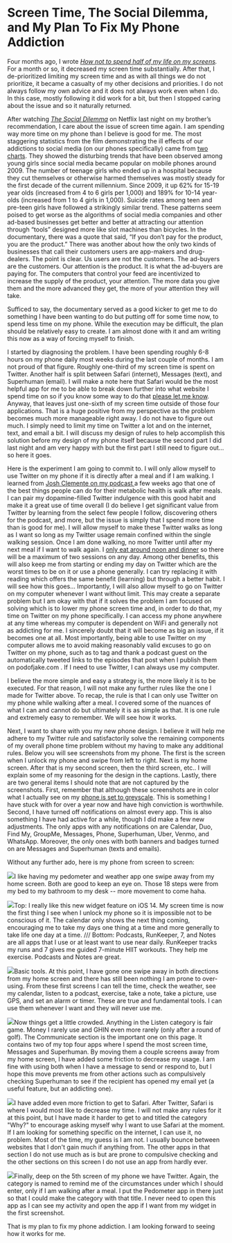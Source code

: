 # Screen Time, The Social Dilemma, and My Plan To Fix My Phone Addiction

Four months ago, I wrote  _[How not to spend half of my life on my screens](https://blogofjake.com/2020/05/21/how-not-to-spend-half-of-my-life-on-my-screens/)._ For a month or so, it decreased my screen time substantially. After that, I de-prioritized limiting my screen time and as with all things we do not prioritize, it became a casualty of my other decisions and priorities. I do not always follow my own advice and it does not always work even when I do. In this case, mostly following it did work for a bit, but then I stopped caring about the issue and so it naturally returned. 

After watching _[The Social Dilemma](https://www.youtube.com/watch?v=uaaC57tcci0)_ on Netflix last night on my brother’s recommendation, I care about the issue of screen time again. I am spending way more time on my phone than I believe is good for me. The most staggering statistics from the film demonstrating the ill effects of our addictions to social media (on our phones specifically) came from [two charts](https://www.the-sun.com/news/1487147/social-media-suicides-self-harm-netflix-social-dilemma/). They showed the disturbing trends that have been observed among young girls since social media became popular on mobile phones around 2009. The number of teenage girls who ended up in a hospital because they cut themselves or otherwise harmed themselves was mostly steady for the first decade of the current millennium. Since 2009, it up 62% for 15-19 year olds (increased from 4 to 6 girls per 1,000) and 189% for 10-14 year-olds (increased from 1 to 4 girls in 1,000). Suicide rates among teen and pre-teen girls have followed a strikingly similar trend. These patterns seem poised to get worse as the algorithms of social media companies and other ad-based businesses get better and better at attracting our attention through “tools” designed more like slot machines than bicycles. In the documentary, there was a quote that said, “If you don’t pay for the product, you are the product.” There was another about how the only two kinds of businesses that call their customers users are app-makers and drug-dealers. The point is clear. Us users are not the customers. The ad-buyers are the customers. Our attention is the product. It is what the ad-buyers are paying for. The computers that control your feed are incentivized to increase the supply of the product, your attention. The more data you give them and the more advanced they get, the more of your attention they will take.

Sufficed to say, the documentary served as a good kicker to get me to do something I have been wanting to do but putting off for some time now, to spend less time on my phone. While the execution may be difficult, the plan should be relatively easy to create. I am almost done with it and am writing this now as a way of forcing myself to finish. 

I started by diagnosing the problem. I have been spending roughly 6-8 hours on my phone daily most weeks during the last couple of months. I am not proud of that figure. Roughly one-third of my screen time is spent on Twitter. Another half is split between Safari (internet), Messages (text), and Superhuman (email). I will make a note here that Safari would be the most helpful app for me to be able to break down further into what website I spend time on so if you know some way to do that [please let me know](jake@blogofjake.com). Anyway, that leaves just one-sixth of my screen time outside of those four applications. That is a huge positive from my perspective as the problem becomes much more manageable right away. I do not have to figure out much. I simply need to limit my time on Twitter a lot and on the internet, text, and email a bit. I will discuss my design of rules to help accomplish this solution before my design of my phone itself because the second part I did last night and am very happy with but the first part I still need to figure out... so here it goes.

Here is the experiment I am going to commit to. I will only allow myself to use Twitter on my phone if it is directly after a meal and if I am walking. I learned from [Josh Clemente on my podcast ](https://podofjake.com/2020/09/03/6-josh-clemente/)a few weeks ago that one of the best things people can do for their metabolic health is walk after meals. I can pair my dopamine-filled Twitter indulgence with this good habit and make it a great use of time overall (I do believe I get significant value from Twitter by learning from the select few people I follow, discovering others for the podcast, and more, but the issue is simply that I spend more time than is good for me). I will allow myself to make these Twitter walks as long as I want so long as my Twitter usage remain confined within the single walking session. Once I am done walking, no more Twitter until after my next meal if I want to walk again. I [only eat around noon and dinner](https://blogofjake.com/2020/01/21/the-gluten-free-vegan-diet-intermittent-fasting-and-green-smoothies/) so there will be a maximum of two sessions on any day. Among other benefits, this will also keep me from starting or ending my day on Twitter which are the worst times to be on it or use a phone generally. I can try replacing it with reading which offers the same benefit (learning) but through a better habit. I will see how this goes... Importantly, I will also allow myself to go on Twitter on my computer whenever I want without limit. This may create a separate problem but I am okay with that if it solves the problem I am focused on solving which is to lower my phone screen time and, in order to do that, my time on Twitter on my phone specifically. I can access my phone anywhere at any time whereas my computer is dependent on WiFi and generally not as addicting for me. I sincerely doubt that it will become as big an issue, if it becomes one at all. Most importantly, being able to use Twitter on my computer allows me to avoid making reasonably valid excuses to go on Twitter on my phone, such as to tag and thank a podcast guest on the automatically tweeted links to the episodes that post when I publish them on podofjake.com . If I need to use Twitter, I can always use my computer.

I believe the more simple and easy a strategy is, the more likely it is to be executed. For that reason, I will not make any further rules like the one I made for Twitter above. To recap, the rule is that I can only use Twitter on my phone while walking after a meal. I covered some of the nuances of what I can and cannot do but ultimately it is as simple as that. It is one rule and extremely easy to remember. We will see how it works.

Next, I want to share with you my new phone design. I believe it will help me adhere to my Twitter rule and satisfactorily solve the remaining components of my overall phone time problem without my having to make any additional rules. Below you will see screenshots from my phone. The first is the screen when I unlock my phone and swipe from left to right. Next is my home screen. After that is my second screen, then the third screen, etc.. I will explain some of my reasoning for the design in the captions. Lastly, there are two general items I should note that are not captured by the screenshots. First, remember that although these screenshots are in color what I actually see on my [phone is set to greyscale](https://blogofjake.com/2019/12/05/consider-the-colorless-iphone/). This is something I have stuck with for over a year now and have high conviction is worthwhile. Second, I have turned off notifications on almost every app. This is also something I have had active for a while, though I did make a few new adjustments. The only apps with any notifications on are Calendar, Duo, Find My, GroupMe, Messages, Phone, Superhuman, Uber, Venmo, and WhatsApp. Moreover, the only ones with both banners and badges turned on are Messages and Superhuman (texts and emails).

Without any further ado, here is my phone from screen to screen:

[![](https://substackcdn.com/image/fetch/w_1456,c_limit,f_auto,q_auto:good,fl_progressive:steep/https%3A%2F%2Fsubstack-post-media.s3.amazonaws.com%2Fpublic%2Fimages%2F471aed97-7a4b-4499-88b5-b7019b5cb857_576x1024.jpeg)](https://substackcdn.com/image/fetch/f_auto,q_auto:good,fl_progressive:steep/https%3A%2F%2Fsubstack-post-media.s3.amazonaws.com%2Fpublic%2Fimages%2F471aed97-7a4b-4499-88b5-b7019b5cb857_576x1024.jpeg)I like having my pedometer and weather app one swipe away from my home screen. Both are good to keep an eye on. Those 18 steps were from my bed to my bathroom to my desk -- more movement to come haha.

[![](https://substackcdn.com/image/fetch/w_1456,c_limit,f_auto,q_auto:good,fl_progressive:steep/https%3A%2F%2Fsubstack-post-media.s3.amazonaws.com%2Fpublic%2Fimages%2Fe170f89c-a140-404f-a74f-c7bf74b1ae6e_576x1024.png)](https://substackcdn.com/image/fetch/f_auto,q_auto:good,fl_progressive:steep/https%3A%2F%2Fsubstack-post-media.s3.amazonaws.com%2Fpublic%2Fimages%2Fe170f89c-a140-404f-a74f-c7bf74b1ae6e_576x1024.png)Top: I really like this new widget feature on iOS 14. My screen time is now the first thing I see when I unlock my phone so it is impossible not to be conscious of it. The calendar only shows the next thing coming, encouraging me to take my days one thing at a time and more generally to take life one day at a time. /// Bottom: Podcasts, RunKeeper, 7, and Notes are all apps that I use or at least want to use near daily. RunKeeper tracks my runs and 7 gives me guided 7-minute HIIT workouts. They help me exercise. Podcasts and Notes are great.

[![](https://substackcdn.com/image/fetch/w_1456,c_limit,f_auto,q_auto:good,fl_progressive:steep/https%3A%2F%2Fsubstack-post-media.s3.amazonaws.com%2Fpublic%2Fimages%2F752ed545-3e41-471f-8205-81560da29154_576x1024.png)](https://substackcdn.com/image/fetch/f_auto,q_auto:good,fl_progressive:steep/https%3A%2F%2Fsubstack-post-media.s3.amazonaws.com%2Fpublic%2Fimages%2F752ed545-3e41-471f-8205-81560da29154_576x1024.png)Basic tools. At this point, I have gone one swipe away in both directions from my home screen and there has still been nothing I am prone to over-using. From these first screens I can tell the time, check the weather, see my calendar, listen to a podcast, exercise, take a note, take a picture, use GPS, and set an alarm or timer. These are true and fundamental tools. I can use them whenever I want and they will never use me.

[![](https://substackcdn.com/image/fetch/w_1456,c_limit,f_auto,q_auto:good,fl_progressive:steep/https%3A%2F%2Fsubstack-post-media.s3.amazonaws.com%2Fpublic%2Fimages%2F60165f60-f16f-4323-959f-48bce46947de_576x1024.png)](https://substackcdn.com/image/fetch/f_auto,q_auto:good,fl_progressive:steep/https%3A%2F%2Fsubstack-post-media.s3.amazonaws.com%2Fpublic%2Fimages%2F60165f60-f16f-4323-959f-48bce46947de_576x1024.png)Now things get a little crowded. Anything in the Listen category is fair game. Money I rarely use and GHIN even more rarely (only after a round of golf). The Communicate section is the important one on this page. It contains two of my top four apps where I spend the most screen time, Messages and Superhuman. By moving them a couple screens away from my home screen, I have added some friction to decrease my usage. I am fine with using both when I have a message to send or respond to, but I hope this move prevents me from other actions such as compulsively checking Superhuman to see if the recipient has opened my email yet (a useful feature, but an addicting one).

[![](https://substackcdn.com/image/fetch/w_1456,c_limit,f_auto,q_auto:good,fl_progressive:steep/https%3A%2F%2Fsubstack-post-media.s3.amazonaws.com%2Fpublic%2Fimages%2F11af4c92-a92a-497a-86a3-9be09052e54e_576x1024.png)](https://substackcdn.com/image/fetch/f_auto,q_auto:good,fl_progressive:steep/https%3A%2F%2Fsubstack-post-media.s3.amazonaws.com%2Fpublic%2Fimages%2F11af4c92-a92a-497a-86a3-9be09052e54e_576x1024.png)I have added even more friction to get to Safari. After Twitter, Safari is where I would most like to decrease my time. I will not make any rules for it at this point, but I have made it harder to get to and titled the category "Why?" to encourage asking myself why I want to use Safari at the moment. If I am looking for something specific on the internet, I can use it, no problem. Most of the time, my guess is I am not. I usually bounce between websites that I don't gain much if anything from. The other apps in that section I do not use much as is but are prone to compulsive checking and the other sections on this screen I do not use an app from hardly ever.

[![](https://substackcdn.com/image/fetch/w_1456,c_limit,f_auto,q_auto:good,fl_progressive:steep/https%3A%2F%2Fsubstack-post-media.s3.amazonaws.com%2Fpublic%2Fimages%2Fc7a2c5ef-2456-49b7-b8df-d158db06751f_576x1024.png)](https://substackcdn.com/image/fetch/f_auto,q_auto:good,fl_progressive:steep/https%3A%2F%2Fsubstack-post-media.s3.amazonaws.com%2Fpublic%2Fimages%2Fc7a2c5ef-2456-49b7-b8df-d158db06751f_576x1024.png)Finally, deep on the 5th screen of my phone we have Twitter. Again, the category is named to remind me of the circumstances under which I should enter, only if I am walking after a meal. I put the Pedometer app in there just so that I could make the category with that title. I never need to open this app as I can see my activity and open the app if I want from my widget in the first screenshot.

That is my plan to fix my phone addiction. I am looking forward to seeing how it works for me.
